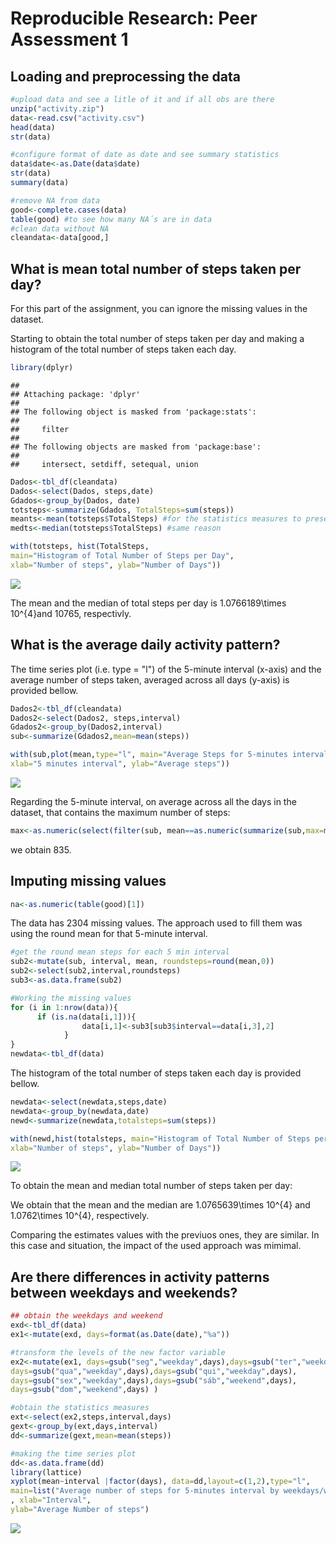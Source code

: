 # Reproducible Research: Peer Assessment 1


## Loading and preprocessing the data


```r
#upload data and see a litle of it and if all obs are there
unzip("activity.zip")
data<-read.csv("activity.csv")
head(data)
str(data)

#configure format of date as date and see summary statistics
data$date<-as.Date(data$date)
str(data)
summary(data)

#remove NA from data
good<-complete.cases(data)
table(good) #to see how many NA´s are in data
#clean data without NA
cleandata<-data[good,]
```

## What is mean total number of steps taken per day?


For this part of the assignment, you can ignore the missing values in the dataset.

Starting to obtain the total number of steps taken per day and making a histogram of the total number of steps taken each day.


```r
library(dplyr)
```

```
## 
## Attaching package: 'dplyr'
## 
## The following object is masked from 'package:stats':
## 
##     filter
## 
## The following objects are masked from 'package:base':
## 
##     intersect, setdiff, setequal, union
```

```r
Dados<-tbl_df(cleandata)
Dados<-select(Dados, steps,date)
Gdados<-group_by(Dados, date)
totsteps<-summarize(Gdados, TotalSteps=sum(steps)) 
meants<-mean(totsteps$TotalSteps) #for the statistics measures to present later
medts<-median(totsteps$TotalSteps) #same reason
```


```r
with(totsteps, hist(TotalSteps,
main="Histogram of Total Number of Steps per Day", 
xlab="Number of steps", ylab="Number of Days"))
```

![](PA1_template_files/figure-html/histogram1-1.png) 

The mean and the median of total steps per day is 1.0766189\times 10^{4}and 10765, respectivly.



## What is the average daily activity pattern?


The time series plot (i.e. type = "l") of the 5-minute interval (x-axis) and the average number of steps taken, averaged across all days (y-axis) is provided bellow.


```r
Dados2<-tbl_df(cleandata)
Dados2<-select(Dados2, steps,interval)
Gdados2<-group_by(Dados2,interval)
sub<-summarize(Gdados2,mean=mean(steps))

with(sub,plot(mean,type="l", main="Average Steps for 5-minutes interval",
xlab="5 minutes interval", ylab="Average steps"))
```

![](PA1_template_files/figure-html/unnamed-chunk-4-1.png) 

Regarding the 5-minute interval, on average across all the days in the dataset, that contains the maximum number of steps:


```r
max<-as.numeric(select(filter(sub, mean==as.numeric(summarize(sub,max=max(mean)))),interval))
```
we obtain 835.



## Imputing missing values


```r
na<-as.numeric(table(good)[1])
```


The data has 2304 missing values. The approach used to fill them was using the round mean for that 5-minute interval.


```r
#get the round mean steps for each 5 min interval
sub2<-mutate(sub, interval, mean, roundsteps=round(mean,0))
sub2<-select(sub2,interval,roundsteps)
sub3<-as.data.frame(sub2)

#Working the missing values
for (i in 1:nrow(data)){
      if (is.na(data[i,1])){
  		      	data[i,1]<-sub3[sub3$interval==data[i,3],2]
			} 
}
newdata<-tbl_df(data)
```

The histogram of the total number of steps taken each day is provided bellow.


```r
newdata<-select(newdata,steps,date)
newdata<-group_by(newdata,date)
newd<-summarize(newdata,totalsteps=sum(steps))

with(newd,hist(totalsteps, main="Histogram of Total Number of Steps per Day", 
xlab="Number of steps", ylab="Number of Days"))
```

![](PA1_template_files/figure-html/unnamed-chunk-8-1.png) 

To obtain the mean and median total number of steps taken per day:


We obtain that the mean and the median are 1.0765639\times 10^{4} and 1.0762\times 10^{4}, respectively.

Comparing the estimates values with the previuos ones, they are similar. In this case and situation, the impact of the used approach was mimimal.


## Are there differences in activity patterns between weekdays and weekends?


```r
## obtain the weekdays and weekend
exd<-tbl_df(data)
ex1<-mutate(exd, days=format(as.Date(date),"%a"))

#transform the levels of the new factor variable
ex2<-mutate(ex1, days=gsub("seg","weekday",days),days=gsub("ter","weekday",days),
days=gsub("qua","weekday",days),days=gsub("qui","weekday",days),
days=gsub("sex","weekday",days),days=gsub("sáb","weekend",days),
days=gsub("dom","weekend",days) )

#obtain the statistics measures
ext<-select(ex2,steps,interval,days)
gext<-group_by(ext,days,interval)
dd<-summarize(gext,mean=mean(steps))

#making the time series plot
dd<-as.data.frame(dd)
library(lattice)
xyplot(mean~interval |factor(days), data=dd,layout=c(1,2),type="l",
main=list("Average number of steps for 5-minutes interval by weekdays/weekend",fontsize=8)
, xlab="Interval",
ylab="Average Number of steps")
```

![](PA1_template_files/figure-html/unnamed-chunk-10-1.png) 
